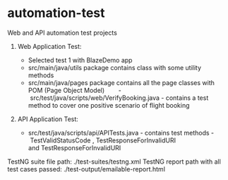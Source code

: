 # automation-test
Web and API automation test projects

1. Web Application Test:         
    - Selected test 1 with BlazeDemo app        
    - src/main/java/utils package contains class with some utility methods        
    - src/main/java/pages package contains all the page classes with POM (Page Object Model)        
    - src/test/java/scripts/web/VerifyBooking.java - contains a test method to cover one positive scenario of flight booking
    
2. API Application Test:        
    - src/test/java/scripts/api/APITests.java - contains test methods - TestValidStatusCode , TestResponseForInvalidURI and TestResponseForInvalidURI

TestNG suite file path: ./test-suites/testng.xml
TestNG report path with all test cases passed: ./test-output/emailable-report.html
